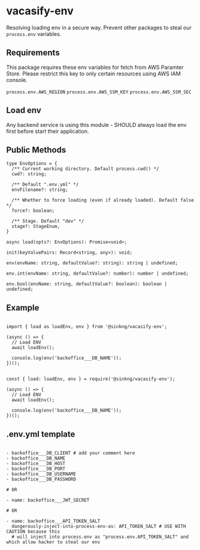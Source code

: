 # vacasify-env

Resolving loading env in a secure way. Prevent other packages to steal our ```process.env``` variables.

## Requirements

This package requires these env variables for fetch from AWS Paramter Store. Please restrict this key to only certain resources using AWS IAM console.

```process.env.AWS_REGION```
```process.env.AWS_SSM_KEY```
```process.env.AWS_SSM_SEC```

## Load env
Any backend service is using this module - SHOULD always load the env first before start their application.


## Public Methods

```
type EnvOptions = {
  /** Current working directory. Default process.cwd() */
  cwd?: string;

  /** Default ".env.yml" */
  envFilename?: string;

  /** Whether to force loading (even if already loaded). Default false */
  force?: boolean;

  /** Stage. Default "dev" */
  stage?: StageEnum,
}

async load(opts?: EnvOptions): Promise<void>;

init(keyValuePairs: Record<string, any>): void;

env(envName: string, defaultValue?: string): string | undefined;

env.int(envName: string, defaultValue?: number): number | undefined;

env.bool(envName: string, defaultValue?: boolean): boolean | undefined;

```

## Example

```

import { load as loadEnv, env } from '@sinkng/vacasify-env';

(async () => {
  // Load ENV
  await loadEnv();

  console.log(env('backoffice___DB_NAME'));
})();

```


```

const { load: loadEnv, env } = require('@sinkng/vacasify-env');

(async () => {
  // Load ENV
  await loadEnv();

  console.log(env('backoffice___DB_NAME'));
})();

```


## .env.yml template

```

- backoffice___DB_CLIENT # add your comment here
- backoffice___DB_NAME
- backoffice___DB_HOST
- backoffice___DB_PORT
- backoffice___DB_USERNAME
- backoffice___DB_PASSWORD

# OR

- name: backoffice___JWT_SECRET

# OR

- name: backoffice___API_TOKEN_SALT
  dangerously-inject-into-process-env-as: API_TOKEN_SALT # USE WITH CAUTION because this
  # will inject into process.env as "process.env.API_TOKEN_SALT" and which allow hacker to steal our env

```